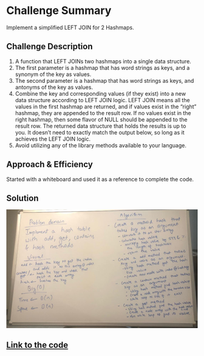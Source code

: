 # Challenge Summary
Implement a simplified LEFT JOIN for 2 Hashmaps.

## Challenge Description
1. A function that LEFT JOINs two hashmaps into a single data structure.
2. The first parameter is a hashmap that has word strings as keys, and a synonym of the key as values.
3. The second parameter is a hashmap that has word strings as keys, and antonyms of the key as values.
4. Combine the key and corresponding values (if they exist) into a new data structure according to LEFT JOIN logic.
LEFT JOIN means all the values in the first hashmap are returned, and if values exist in the “right” hashmap, they are appended to the result row. If no values exist in the right hashmap, then some flavor of NULL should be appended to the result row.
The returned data structure that holds the results is up to you. It doesn’t need to exactly match the output below, so long as it achieves the LEFT JOIN logic.
5. Avoid utilizing any of the library methods available to your language.

## Approach & Efficiency
Started with a whiteboard and used it as a reference to complete the code.

## Solution
![Whiteboard](../../assets/hashtable.jpeg) <br/>

## [Link to the code](../src/main/java/LeftJoin/LeftJoin.java)

